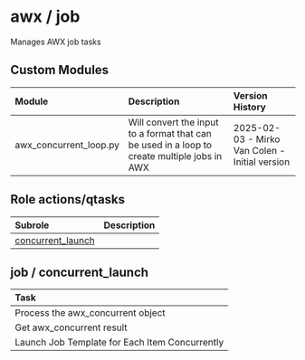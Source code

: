 # awx / job 
Manages AWX job tasks  
  





## Custom Modules

| Module | Description | Version History |
| :----- | :---------- | :-------------- |
| awx_concurrent_loop.py | Will convert the input to a format that can be used in a loop to create multiple jobs in AWX | 2025-02-03 - Mirko Van Colen - Initial version |



## Role actions/qtasks

| Subrole | Description |
| :------ | :---------- |
| [concurrent_launch](#job--concurrent_launch) |  |




## job / concurrent_launch


| Task |
| :--- |
| Process the awx_concurrent object |
| Get awx_concurrent result |
| Launch Job Template for Each Item Concurrently |




